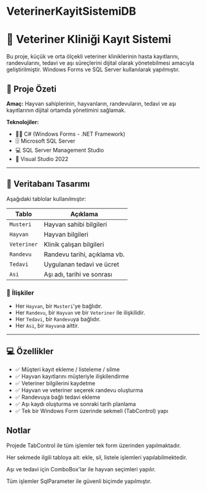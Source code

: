 # VeterinerKayitSistemiDB

# 🐾 Veteriner Kliniği Kayıt Sistemi
Bu proje, küçük ve orta ölçekli veteriner kliniklerinin hasta kayıtlarını, randevularını, tedavi ve aşı süreçlerini dijital olarak yönetebilmesi amacıyla geliştirilmiştir. Windows Forms ve SQL Server kullanılarak yapılmıştır.

## 📌 Proje Özeti

**Amaç:** Hayvan sahiplerinin, hayvanların, randevuların, tedavi ve aşı kayıtlarının dijital ortamda yönetimini sağlamak.

**Teknolojiler:**
- 👨‍💻 C# (Windows Forms - .NET Framework)
- 🗄️ Microsoft SQL Server
- 💻 SQL Server Management Studio
- 🧰 Visual Studio 2022

---

## 🧩 Veritabanı Tasarımı

Aşağıdaki tablolar kullanılmıştır:

| Tablo        | Açıklama                         |
|--------------|----------------------------------|
| `Musteri`    | Hayvan sahibi bilgileri          |
| `Hayvan`     | Hayvan bilgileri                 |
| `Veteriner`  | Klinik çalışan bilgileri         |
| `Randevu`    | Randevu tarihi, açıklama vb.     |
| `Tedavi`     | Uygulanan tedavi ve ücret        |
| `Asi`        | Aşı adı, tarihi ve sonrası       |

### 🔗 İlişkiler
- Her `Hayvan`, bir `Musteri`'ye bağlıdır.
- Her `Randevu`, bir `Hayvan` ve bir `Veteriner` ile ilişkilidir.
- Her `Tedavi`, bir `Randevu`ya bağlıdır.
- Her `Asi`, bir `Hayvan`a aittir.

---

## 💻 Özellikler

- ✅ Müşteri kayıt ekleme / listeleme / silme
- ✅ Hayvan kayıtlarını müşteriyle ilişkilendirme
- ✅ Veteriner bilgilerini kaydetme
- ✅ Hayvan ve veteriner seçerek randevu oluşturma
- ✅ Randevuya bağlı tedavi ekleme
- ✅ Aşı kaydı oluşturma ve sonraki tarih planlama
- ✅ Tek bir Windows Form üzerinde sekmeli (TabControl) yapı


## Notlar
Projede TabControl ile tüm işlemler tek form üzerinden yapılmaktadır.

Her sekmede ilgili tabloya ait: ekle, sil, listele işlemleri yapılabilmektedir.

Aşı ve tedavi için ComboBox'lar ile hayvan seçimleri yapılır.

Tüm işlemler SqlParameter ile güvenli biçimde yapılmıştır.


